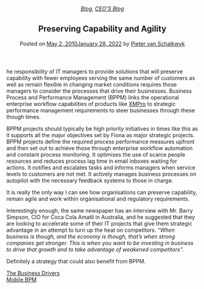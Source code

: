 
<article class="post-228 post type-post status-publish format-standard has-post-thumbnail hentry category-blog category-pieter-blog tag-solutions" id="post-228">
<div class="article-inner">
<header class="entry-header">
<div class="entry-header-text entry-header-text-top text-center">
<h6 class="entry-category is-xsmall"><a href="https://xmpro.com/category/blog/" rel="category tag">Blog</a>, <a href="https://xmpro.com/category/blog/pieter-blog/" rel="category tag">CEO'S Blog</a></h6><h1 class="entry-title">Preserving Capability and Agility</h1><div class="entry-divider is-divider small"></div>
<div class="entry-meta uppercase is-xsmall">
<span class="posted-on">Posted on <a href="https://xmpro.com/preserving-capability-and-agility/" rel="bookmark"><time class="entry-date published" datetime="2010-05-02T05:49:07+00:00">May 2, 2010</time><time class="updated" datetime="2022-01-28T05:33:17+00:00">January 28, 2022</time></a></span> <span class="byline">by <span class="meta-author vcard"><a class="url fn n" href="https://xmpro.com/author/pietervs/">Pieter van Schalkwyk</a></span></span> </div>
</div>
</header>
<div class="entry-content single-page">
<p>he responsibility of IT managers to provide solutions that will preserve capability with fewer employees serving the same number of customers as well as remain flexible in changing market conditions requires those managers to consider the processes that drive their businesses. Business Process and Performance Management (BPPM) links the operational enterprise workflow capabilities of products like <a href="https://xmpro.com/">XMPro</a> to strategic performance management requirements to steer businesses through these though times.</p>
<p>BPPM projects should typically be high priority initiatives in times like this as it supports all the major objectives set by Fiona as major strategic projects. BPPM projects define the required process performance measures upfront and then set out to achieve those through enterprise workflow automation and constant process monitoring. It optimises the use of scarce people resources and reduces process lag time in email inboxes waiting for actions. It notifies and escalates tasks and informs managers when service levels to customers are not met. It actively manages business processes on autopilot with the necessary feedback systems to those in charge.</p>
<p>It is really the only way I can see how organisations can preserve capability, remain agile and work within organisational and regulatory requirements.</p>
<p>Interestingly enough, the same newspaper has an interview with Mr. Barry Simpson, CIO for Coca Cola Amatil in Australia, and he suggested that they are looking to accelerate some of their IT projects that give them strategic advantage in an attempt to turn up the heat on competitors. <em>“When business is though, and the economy is though, that’s when strong companies get stronger. This is when you want to be investing in business to drive that growth and to take advantage of weakened competitors”.</em></p>
<p>Definitely a strategy that could also benefit from BPPM.</p>
<div class="blog-share text-center"><div class="is-divider medium"></div><div class="social-icons share-icons share-row relative"><a aria-label="Share on WhatsApp" class="icon button circle is-outline tooltip whatsapp show-for-medium" data-action="share/whatsapp/share" href="whatsapp://send?text=Preserving%20Capability%20and%20Agility - https://xmpro.com/preserving-capability-and-agility/" title="Share on WhatsApp"><i class="icon-whatsapp"></i></a><a aria-label="Share on Facebook" class="icon button circle is-outline tooltip facebook" data-label="Facebook" href="https://www.facebook.com/sharer.php?u=https://xmpro.com/preserving-capability-and-agility/" onclick="window.open(this.href,this.title,'width=500,height=500,top=300px,left=300px'); return false;" rel="noopener nofollow" target="_blank" title="Share on Facebook"><i class="icon-facebook"></i></a><a aria-label="Share on Twitter" class="icon button circle is-outline tooltip twitter" href="https://twitter.com/share?url=https://xmpro.com/preserving-capability-and-agility/" onclick="window.open(this.href,this.title,'width=500,height=500,top=300px,left=300px'); return false;" rel="noopener nofollow" target="_blank" title="Share on Twitter"><i class="icon-twitter"></i></a><a aria-label="Email to a Friend" class="icon button circle is-outline tooltip email" href="/cdn-cgi/l/email-protection#fdc28e889f97989e89c0ad8f988e988f8b94939ad8cfcdbe9c8d9c9f9491948984d8cfcd9c9399d8cfcdbc9a9491948984db9f929984c0be95989e96d8cfcd8995948ed8cfcd928889d8cebcd8cfcd9589898d8ed8cebcd8cfbbd8cfbb85908d8f92d39e9290d8cfbb8d8f988e988f8b94939ad09e9c8d9c9f9491948984d09c9399d09c9a9491948984d8cfbb" rel="nofollow" title="Email to a Friend"><i class="icon-envelop"></i></a><a aria-label="Pin on Pinterest" class="icon button circle is-outline tooltip pinterest" href="https://pinterest.com/pin/create/button?url=https://xmpro.com/preserving-capability-and-agility/&amp;media=https://xmpro.com/wp-content/uploads/2010/05/XMPro-Icon-1024x1024.png&amp;description=Preserving%20Capability%20and%20Agility" onclick="window.open(this.href,this.title,'width=500,height=500,top=300px,left=300px'); return false;" rel="noopener nofollow" target="_blank" title="Pin on Pinterest"><i class="icon-pinterest"></i></a><a aria-label="Share on LinkedIn" class="icon button circle is-outline tooltip linkedin" href="https://www.linkedin.com/shareArticle?mini=true&amp;url=https://xmpro.com/preserving-capability-and-agility/&amp;title=Preserving%20Capability%20and%20Agility" onclick="window.open(this.href,this.title,'width=500,height=500,top=300px,left=300px'); return false;" rel="noopener nofollow" target="_blank" title="Share on LinkedIn"><i class="icon-linkedin"></i></a></div></div></div>
<nav class="navigation-post" id="nav-below" role="navigation">
<div class="flex-row next-prev-nav bt bb">
<div class="flex-col flex-grow nav-prev text-left">
<div class="nav-previous"><a href="https://xmpro.com/the-business-drivers/" rel="prev"><span class="hide-for-small"><i class="icon-angle-left"></i></span> The Business Drivers</a></div>
</div>
<div class="flex-col flex-grow nav-next text-right">
<div class="nav-next"><a href="https://xmpro.com/mobile-bpm/" rel="next">Mobile BPM <span class="hide-for-small"><i class="icon-angle-right"></i></span></a></div> </div>
</div>
</nav>
</div>
</article>
<div class="comments-area" id="comments">
</div>
